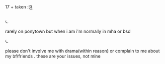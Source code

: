 17 + taken ؛༊

⏾

rarely on ponytown but when i am i'm normally in mha or bsd 

⏾

please don't involve me with drama(within reason) or complain to me about my bf/friends . these are your issues, not mine

